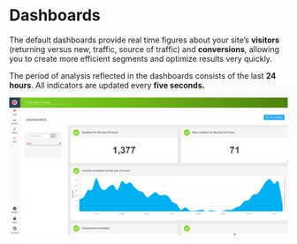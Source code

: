 # Dashboards

The default dashboards provide real time figures about your site’s **visitors** (returning versus new, traffic, source of traffic) and **conversions**, allowing you to create more efficient segments and optimize results very quickly.

The period of analysis reflected in the dashboards consists of the last **24 hours**. All indicators are updated every **five seconds.**

![](<../../../.gitbook/assets/image (5) (1) (1).png>)
